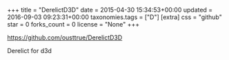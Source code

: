 +++
title = "DerelictD3D"
date = 2015-04-30 15:34:53+00:00
updated = 2016-09-03 09:23:31+00:00
taxonomies.tags = ["D"]
[extra]
css = "github"
star = 0
forks_count = 0
license = "None"
+++

<https://github.com/ousttrue/DerelictD3D>

Derelict for d3d
